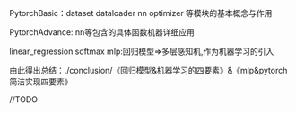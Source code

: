 PytorchBasic：dataset dataloader nn optimizer 等模块的基本概念与作用<p>
PytorchAdvance: nn等包含的具体函数机器详细应用<p>
linear_regression softmax mlp:回归模型=>多层感知机,作为机器学习的引入<p>
由此得出总结：./conclusion/《回归模型&机器学习的四要素》&《mlp&pytorch简洁实现四要素》<p>

//TODO